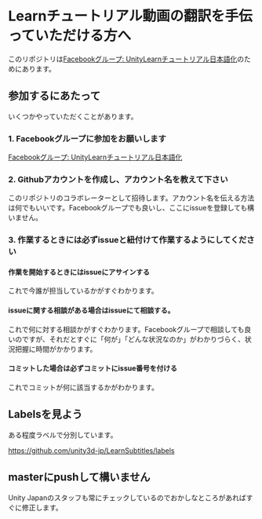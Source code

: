 # Learnチュートリアル動画の翻訳を手伝っていただける方へ

このリポジトリは[Facebookグループ: UnityLearnチュートリアル日本語化](https://www.facebook.com/groups/820661987973361/)のためにあります。


## 参加するにあたって

いくつかやっていただくことがあります。

### 1. Facebookグループに参加をお願いします

[Facebookグループ: UnityLearnチュートリアル日本語化](https://www.facebook.com/groups/820661987973361/)

### 2. Githubアカウントを作成し、アカウント名を教えて下さい

このリポジトリのコラボレーターとして招待します。アカウント名を伝える方法は何でもいいです。Facebookグループでも良いし、ここにissueを登録しても構いません。

### 3. 作業するときには必ずissueと紐付けて作業するようにしてください

#### 作業を開始するときにはissueにアサインする

これで今誰が担当しているかがすぐわかります。

#### issueに関する相談がある場合はissueにて相談する。

これで何に対する相談かがすぐわかります。Facebookグループで相談しても良いのですが、それだとすぐに「何が」「どんな状況なのか」がわかりづらく、状況把握に時間がかかります。

#### コミットした場合は必ずコミットにissue番号を付ける

これでコミットが何に該当するかがわかります。


## Labelsを見よう

ある程度ラベルで分別しています。

https://github.com/unity3d-jp/LearnSubtitles/labels


## masterにpushして構いません

Unity Japanのスタッフも常にチェックしているのでおかしなところがあればすぐに修正します。
